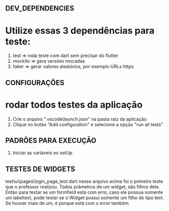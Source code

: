 ## DEV_DEPENDENCIES
# Utilize essas 3 dependências para teste:
1. test => roda teste com dart sem precisar do flutter
2. mockito => gera versões mocadas
3. faker => gerar valores aleatórios, por exemplo URLs https

## CONFIGURAÇÕES
# rodar todos testes da aplicação
1. Crie o arquivo ".vscode\launch.json" na pasta raiz da aplicação
2. Clique no botão "Add configuration" e selecione a opção "run all tests"

## PADRÕES PARA EXECUÇÃO
1. Iniciar as variáveis no setUp


## TESTES DE WIDGETS
test\ui\pages\login_page_test.dart
nesse arquivo acima foi o primeiro teste que o professor realizou. Todos prâmetros de um widget, são filhos dele. Então para testar se um formfield está com erro, caso ele possua somente um labeltext, pode testar se o Widget possui somente um filho do tipo text. Se houver mais de um, é porque está com o error também